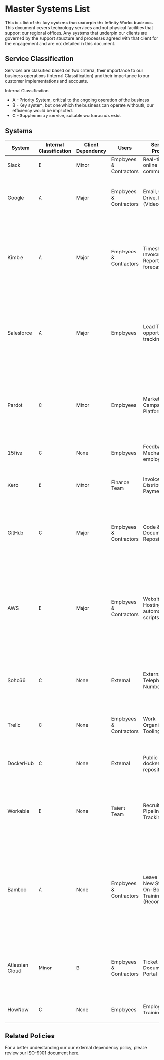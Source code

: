# Master Systems List

This is a list of the key systems that underpin the Infinity Works business. This document covers technology services and not physical facilities that support our regional offices. Any systems that underpin our clients are governed by the support structure and processes agreed with that client for the engagement and are not detailed in this document.

## Service Classification

Services are classified based on two criteria, their importance to our business operations (Internal Classification) and their importance to our customer implementations and accounts.

Internal Classification

- A - Priority System, critical to the ongoing operation of the business
- B - Key system, but one which the business can operate withouth, our efficiency would be impacted.
- C - Supplementry service, suitable workarounds exist

## Systems

System | Internal Classification | Client Dependency | Users | Service's Provided | Workaround | Support |
-----------|-------------------------|-------------------|------------------|---------|-------|---------|
Slack | B | Minor | Employees & Contractors| Real-time online communications | Fallback to email & Video chat | [link](https://slack.com/intl/en-gb/) |
Google | A | Major | Employees & Contractors| Email, Google Drive, Meet (Video chat) | Slack can provide comparable functionality that would be suitable as a workaround | [link](https://support.google.com/) |
Kimble | A | Major | Employees & Contractors| Timesheets, Invoicing, Reporting, forecasting | Fallback to manual data entry, account leads would provide data to finance. Information would then be back-dated into Kimble when service resumes. |[link](https://www.kimbleapps.com/support/) | | |
Salesforce | A | Major | Employees | Lead Tracking, opportunity tracking | Fallback to manual data entry, account leads would provide data to finance. Information would then be back-dated into Salesforce when service resumes | [link](https://login.salesforce.com)|
Pardot | C | Minor | Employees | Marketing and Campaign Platform | Fallback to manual tracking and targetted campaings. Information would then be back-dated into Salesforce when service resumes | [link](https://login.salesforce.com)|
15five | C | None | Employees | Feedback Mechanism for employees | Feedback can be submitted through slack, email or video | [link](https://www.15five.com/)|
Xero | B | Minor |Finance Team | Invoice Distribution & Payment | Invoices could be manually exported from Kimble and sent to customers | [link](https://central.xero.com/s/article/Get-help-from-Xero-Support#Web) |
GitHub | C | Major |Employees & Contractors | Code & Documentation Repository | Key content is available if required on employees laptops, thanks to this being a distributed version control system | [link](www.github.com) |
AWS | B | Major |Employees & Contractors | Website Hosting, Various automated scripts | We can update our public DNS and put together a 'sorry' page should AWS suffer issues. For the automated scripts, all are implemented to save time and can be manually executed | [link](www.aws.com) |
Soho66 | C | None |External | External Telephone Number | Email, twitter & LinkedIn provide suitable workarounds. Service not heavily relied upon. | [link](https://soho66.co.uk/) |
Trello | C | None |Employees & Contractors | Work Organisation Tooling | GitHub provides a comparable feature we sometimes make use of | [link](www.trello.com) |
DockerHub | C | None | External| Public facing docker image repository | Provision isn't key to our offerings, downtime wouldn't impact us | [link](https://hub.docker.com/) |
Workable | B | None | Talent Team | Recruitment Pipeline & Tracking | Contacts details are regularly exported, fallback to offline communication with the candidate | [link](www.workable.com) |
Bamboo | A | None |Employees & Contractors | Leave Tracking, New Starter On-Boarding, Training (Recording) | Training would be retrospectively updated, New starters would be contacted by our HR team to be progressed. Leave would be agreed manually with account leads and retrospectively updated | [link](www.bamboohr.com) |
Atlassian Cloud | Minor | B | Employees & Contractors | Ticket Tracking, Documentation Portal | Tickets would be logged manually through Slack, documents could be recovered from backup if required | [link](www.atlassian.com) |
HowNow | C | None |Employees | Employee Training Portal | Training would be placed on-hold until available | [link](www.hownow.com) |

## Related Policies

For a better understanding our our external dependency policy, please review our ISO-9001 document [here](ISO-9001/ExternalDependencyPolicy/README.md).
